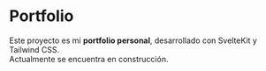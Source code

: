 # Portfolio

Este proyecto es mi **portfolio personal**, desarrollado con SvelteKit y Tailwind CSS.  
Actualmente se encuentra en construcción.
